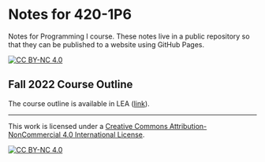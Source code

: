 # Notes for 420-1P6

Notes for Programming I course. These notes live in a public repository so that they can be published to a website using GitHub Pages.

[![CC BY-NC 4.0][cc-by-nc-shield]][cc-by-nc]

## Fall 2022 Course Outline

The course outline is available in LEA ([link](https://www-jac-ovx.omnivox.ca/cvir/ddlp/VisualiseDocument.aspx?C=JAC&E=P&L=ANG&Ref=20220822133624&Info=anQwMWxtQkM4dENXLzRhZGFmY2VUclJha1VFb3kxd0pqZ3ZOU0NZS3VZd2cydi9LWEY1NEorZjF4UkVmUVA2QUYzSVdBV2dRZE96bFZzbDZ4MUJlWDNHbmVvUnJQWFg5N3NoYUh2aEEvcHR3SFFuMHowM0ovNVprS29qMHVlSFZFaWJjaTBlOHlRK001WU44ZmliL3lienlDMTBsQjdVMmVadjV0elUzY0VZPQ__&IDDocCoursDocument=e68b1d3b-a88c-40be-9ba2-2a2aa43e4eea)).

---

This work is licensed under a
[Creative Commons Attribution-NonCommercial 4.0 International License][cc-by-nc].

[![CC BY-NC 4.0][cc-by-nc-image]][cc-by-nc]

[cc-by-nc]: http://creativecommons.org/licenses/by-nc/4.0/
[cc-by-nc-image]: https://licensebuttons.net/l/by-nc/4.0/88x31.png
[cc-by-nc-shield]: https://img.shields.io/badge/License-CC%20BY--NC%204.0-lightgrey.svg

